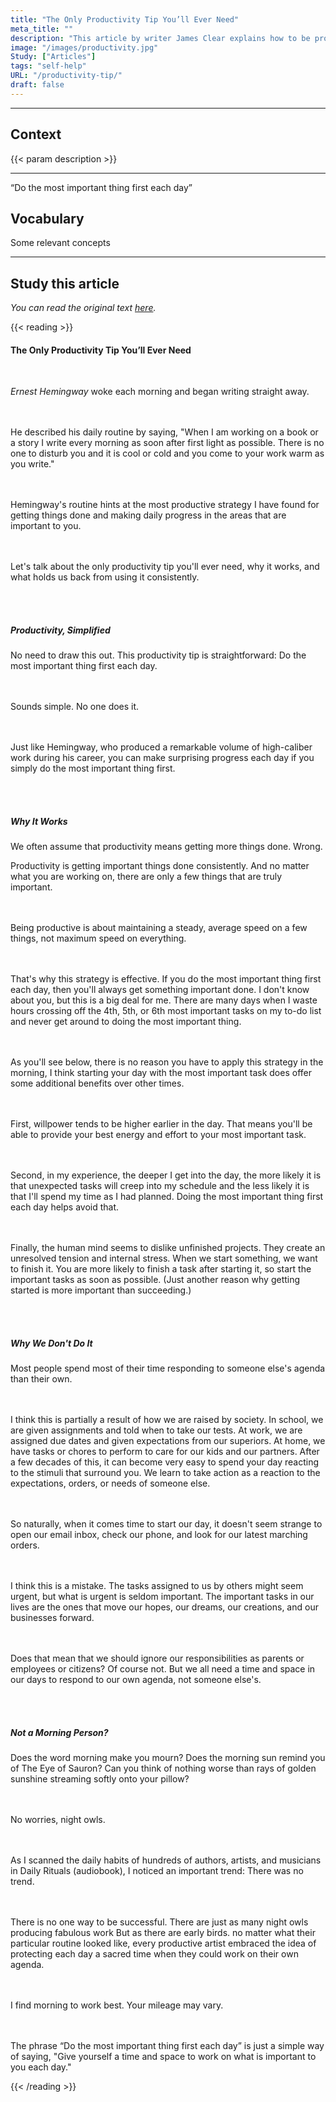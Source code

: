 ```yaml
---
title: "The Only Productivity Tip You’ll Ever Need"
meta_title: ""
description: "This article by writer James Clear explains how to be productive."
image: "/images/productivity.jpg"
Study: ["Articles"]
tags: "self-help"
URL: "/productivity-tip/"
draft: false
---
```


<hr>

## Context

{{< param description >}}

<hr>

“Do the most important thing first each day” 

## Vocabulary

Some relevant concepts

<hr>


## Study this article

*You can read the original text [here](https://jamesclear.com/productivity-tip).*

{{< reading >}}

<h4>The Only Productivity Tip You’ll Ever Need</h4>
<br>

<i>Ernest Hemingway</i>
<a data-bs-title="<img src='/images/spanish.jpg'> despertaba cada mañana" data-bs-content="woke = despertaba/despertó<br>each = cada<br>morning = mañana<br><br></i><b>Study:</b><br>simple past (<i>woke</i>)<br>quantifiers (<i>each</i>)" tabindex="0" data-bs-html="true" class="marginalia" role="button" data-bs-placement="bottom" data-bs-toggle="popover" data-bs-trigger="focus">woke each morning</a>
<a data-bs-title="<img src='/images/spanish.jpg'> y" data-bs-content="Study:</b><br><a href='/simple-present' target='_blank' rel='noopener noreferrer'>Connectors</a> (<i>and</i>)" tabindex="0" data-bs-html="true" class="marginalia" role="button" data-bs-placement="bottom" data-bs-toggle="popover" data-bs-trigger="focus">and</a>
<a data-bs-title="<img src='/images/spanish.jpg'> comenzaba a escribir" data-bs-content="began = comenzaba<br>writing = a escribir<br><br></i><b>Study:</b><br>simple past (<i>began</i>)<br>verb patterns" tabindex="0" data-bs-html="true" class="marginalia" role="button" data-bs-placement="bottom" data-bs-toggle="popover" data-bs-trigger="focus">began writing</a>
<a data-bs-title="<img src='/images/spanish.jpg'> de inmediato" data-bs-content="Study:</b> adverbs" tabindex="0" data-bs-html="true" class="marginalia" role="button" data-bs-placement="bottom" data-bs-toggle="popover" data-bs-trigger="focus">straight away</a>.


<br><br>
<a data-bs-title="<img src='/images/spanish.jpg'> Él describó" data-bs-content="He = él<br>described = describió<br><br></i><b>Study:</b><br>personal pronouns (<i>He</i>)<br>simple past (<i>described</i>)" tabindex="0" data-bs-html="true" class="marginalia" role="button" data-bs-placement="bottom" data-bs-toggle="popover" data-bs-trigger="focus">He described</a>
<a data-bs-title="<img src='/images/spanish.jpg'> su rutina diaria" data-bs-content="his = su<br>daily = diario<br>routine = rutina<br></i><b>Study:</b><br>Possessive adjectives (<i>his</i>)<br>Adverbs (<i>daily</i>)" tabindex="0" data-bs-html="true" class="marginalia" role="button" data-bs-placement="bottom" data-bs-toggle="popover" data-bs-trigger="focus">his daily routine</a>
<a data-bs-title="<img src='/images/spanish.jpg'> diciendo" data-bs-content="CONTENT" tabindex="0" data-bs-html="true" class="marginalia" role="button" data-bs-placement="bottom" data-bs-toggle="popover" data-bs-trigger="focus">by saying</a>,
"<a data-bs-title="<img src='/images/spanish.jpg'> Cuando" data-bs-content="CONTENT" tabindex="0" data-bs-html="true" class="marginalia" role="button" data-bs-placement="bottom" data-bs-toggle="popover" data-bs-trigger="focus">When</a>
<a data-bs-title="<img src='/images/spanish.jpg'> Estoy trabajando en un libro o una historia" data-bs-content="I am working = estoy trabajando<br>on a book = en un libro<br><br></i><b>Study:</b><br>Personal Pronouns (<i>I</i>)<br>Present continuous (<i>I am working</i>)<br>Prepositions (<i>on</i>)<br>Conjunctions (<i>or</i>)" tabindex="0" data-bs-html="true" class="marginalia" role="button" data-bs-placement="bottom" data-bs-toggle="popover" data-bs-trigger="focus">I am working on a book or a story</a>
<a data-bs-title="<img src='/images/spanish.jpg'> escribo cada mañana" data-bs-content="<i>INGLES = ESPAÑOL<br>INGLES = ESPAÑOL<br><br></i><b>Study:</b><br>indefinite pronouns (<i>someone</i>)<br>simple past (<i>said</i>)" tabindex="0" data-bs-html="true" class="marginalia" role="button" data-bs-placement="bottom" data-bs-toggle="popover" data-bs-trigger="focus">I write every morning</a>
<a data-bs-title="<img src='/images/spanish.jpg'> lo más temprano posible" data-bs-content="<i>as soon as possible = lo más temprano posible<br>after = después<br>first light = primera luz (del día)</i><br><br>*La expresión <i>first light</i> se utiliza como adverbio a la frase <i>as soon as possible</i> para añadir más información.<br><br><b>Study:</b><br>indefinite pronouns (<i>someone</i>)<br>simple past (<i>said</i>)" tabindex="0" data-bs-html="true" class="marginalia" role="button" data-bs-placement="bottom" data-bs-toggle="popover" data-bs-trigger="focus">as soon after first light as possible</a>.
<a data-bs-title="<img src='/images/spanish.jpg'> No hay nadie" data-bs-content="<i>There is = hay<br>no one = nadie<br><br></i><b>Study:</b><br>There is/There are<br>indefinite pronouns (<i>no one</i>)" tabindex="0" data-bs-html="true" class="marginalia" role="button" data-bs-placement="bottom" data-bs-toggle="popover" data-bs-trigger="focus">There is no one</a>
<a data-bs-title="<img src='/images/spanish.jpg'> para molestarte" data-bs-content="<i>to disturb = molestar<br>you = a ti/te (sufijo)<br><br></i><br>*El verbo <i>disturb</i> debe llevar la preposición <i>to</i> ya que viene después del verbo to be <i>is</i><br><br><b>Study:</b><br>verb to be<br>verb patterns<br>object pronouns (<i>you</i>)" tabindex="0" data-bs-html="true" class="marginalia" role="button" data-bs-placement="bottom" data-bs-toggle="popover" data-bs-trigger="focus">to disturb you</a> and
<a data-bs-title="<img src='/images/spanish.jpg'> está fresco o helado" data-bs-content="<i>it is = está<br>cool = fresco<br>cold = helado<br></i><br>*Se utiliza <i>It is</i> para hablar del clima.<b>Study:</b><br>Personal pronouns (<i>it</i>)<br>Verb to be (<i>is</i>)" tabindex="0" data-bs-html="true" class="marginalia" role="button" data-bs-placement="bottom" data-bs-toggle="popover" data-bs-trigger="focus">it is cool or cold</a> and
<a data-bs-title="<img src='/images/spanish.jpg'> vienes a tu trabajo" data-bs-content="<i>come = venir<br>to = a/hacia/destino a<br><br></i><b>Study:</b><br>Personal Pronouns (<i>you</i>)<br>Prepositions (<i>to</i>)<br>Possessive Adjectives (<i>your</i>)" tabindex="0" data-bs-html="true" class="marginalia" role="button" data-bs-placement="bottom" data-bs-toggle="popover" data-bs-trigger="focus">you come to your work</a>
<a data-bs-title="<img src='/images/spanish.jpg'> entras en calor mientras escribes" data-bs-content="<i>warm (up) = entrar en calor<br>as = mientras<br>you write = escribes<br></i><b>Study:</b><br>poly words (<i>as</i>)<br>Personal pronouns (<i>I</i>)" tabindex="0" data-bs-html="true" class="marginalia" role="button" data-bs-placement="bottom" data-bs-toggle="popover" data-bs-trigger="focus">warm as you write</a>."


<br><br>
<a data-bs-title="<img src='/images/spanish.jpg'> La rutina de Hemingway" data-bs-content="<b>Study:</b><br>Possessives (<i>Hemingway's</i>)" tabindex="0" data-bs-html="true" class="marginalia" role="button" data-bs-placement="bottom" data-bs-toggle="popover" data-bs-trigger="focus">Hemingway's routine</a>
<a data-bs-title="<img src='/images/spanish.jpg'> indica" data-bs-content="CONTENT" tabindex="0" data-bs-html="true" class="marginalia" role="button" data-bs-placement="bottom" data-bs-toggle="popover" data-bs-trigger="focus">hints at</a>
<a data-bs-title="<img src='/images/spanish.jpg'> La estrategia más productiva" data-bs-content="CONTENT" tabindex="0" data-bs-html="true" class="marginalia" role="button" data-bs-placement="bottom" data-bs-toggle="popover" data-bs-trigger="focus">the most productive strategy</a>
<a data-bs-title="<img src='/images/spanish.jpg'> que he encontrado" data-bs-content="<b>Study:</b><br><i>I have found = He encontrado<br><br></i><b>Study:</b><br>Superlatives (<i>The most</i>)<br>Present Perfect (<i>I have found</i>)<br>Ommited Conjunctions" tabindex="0" data-bs-html="true" class="marginalia" role="button" data-bs-placement="bottom" data-bs-toggle="popover" data-bs-trigger="focus">I have found</a>
<a data-bs-title="<img src='/images/spanish.jpg'> para ser productivo" data-bs-content="<b>Study:</b><br><i>Get things done = hacer las cosas</i> (expresión ocupada para referirse a la productividad)<br><br><b>Study:</b><br>Prepositions (<i>for</i>)<br> The Past Participle (<i>done</i>)<br>Adverbs (<i>daily</i>)" tabindex="0" data-bs-html="true" class="marginalia" role="button" data-bs-placement="bottom" data-bs-toggle="popover" data-bs-trigger="focus">for getting things done</a> and
<a data-bs-title="<img src='/images/spanish.jpg'> hacer progreso diario" data-bs-content="<b>Study:</b><br>" tabindex="0" data-bs-html="true" class="marginalia" role="button" data-bs-placement="bottom" data-bs-toggle="popover" data-bs-trigger="focus">making daily progress</a>
<a data-bs-title="<img src='/images/spanish.jpg'> en las áreas" data-bs-content="<b>Study:</b><br>" tabindex="0" data-bs-html="true" class="marginalia" role="button" data-bs-placement="bottom" data-bs-toggle="popover" data-bs-trigger="focus">in the areas</a>
<a data-bs-title="<img src='/images/spanish.jpg'> que son importantes" data-bs-content="<b>Study:</b><br>Connectors (<i>that</i>)" tabindex="0" data-bs-html="true" class="marginalia" role="button" data-bs-placement="bottom" data-bs-toggle="popover" data-bs-trigger="focus">that are important</a>
<a data-bs-title="<img src='/images/spanish.jpg'> para ti" data-bs-content="<b>Study:</b><br>Prepositions (<i>to</i>)<br>Object Pronouns" tabindex="0" data-bs-html="true" class="marginalia" role="button" data-bs-placement="bottom" data-bs-toggle="popover" data-bs-trigger="focus">to you</a>.


<br><br>
<a data-bs-title="<img src='/images/spanish.jpg'> Hablemos" data-bs-content="<i>Let's talk = hablemos/vamos a hablar<br><br></i><b>Study:</b><br>Suggestions (<i>let's</i>)<br>Prepositions (<i>about</i>)" tabindex="0" data-bs-html="true" class="marginalia" role="button" data-bs-placement="bottom" data-bs-toggle="popover" data-bs-trigger="focus">Let's talk</a> about
<a data-bs-title="<img src='/images/spanish.jpg'> el único" data-bs-content="<i>only = único<br>tip = consejo<br>ever = alguna vez<br><br></i><b>Study:</b><br>Personal Pronouns (<i>You</i>)<br>Future (<i>Will need</i>)<br>Adverbs (<i>ever</i>)" tabindex="0" data-bs-html="true" class="marginalia" role="button" data-bs-placement="bottom" data-bs-toggle="popover" data-bs-trigger="focus">the only</a>
<a data-bs-title="<img src='/images/spanish.jpg'> consejo de productividad" data-bs-content="<i>only = único<br>tip = consejo<br>ever = alguna vez<br><br></i><b>Study:</b><br>Personal Pronouns (<i>You</i>)<br>Future (<i>Will need</i>)<br>Adverbs (<i>ever</i>)" tabindex="0" data-bs-html="true" class="marginalia" role="button" data-bs-placement="bottom" data-bs-toggle="popover" data-bs-trigger="focus">productivity tip</a>
<a data-bs-title="<img src='/images/spanish.jpg'> que vas a necesitar jamás" data-bs-content="<i>only = único<br>tip = consejo<br>ever = alguna vez<br><br></i><b>Study:</b><br>Personal Pronouns (<i>You</i>)<br>Future (<i>Will need</i>)<br>Adverbs (<i>ever</i>)" tabindex="0" data-bs-html="true" class="marginalia" role="button" data-bs-placement="bottom" data-bs-toggle="popover" data-bs-trigger="focus">you'll ever need</a>,
<a data-bs-title="<img src='/images/spanish.jpg'> porqué funciona" data-bs-content="<i>why = porqué<br><br></i><b>Study:</b><br>Wh-words (<i>why</i>)<br>simple present (<i>it works</i>)" tabindex="0" data-bs-html="true" class="marginalia" role="button" data-bs-placement="bottom" data-bs-toggle="popover" data-bs-trigger="focus">why it works</a>, and
<a data-bs-title="<img src='/images/spanish.jpg'> qué nos impide" data-bs-content="<i>hold back = impedir<br></i><b>Study:</b><br>Wh-words (<i>What</i>)<br>Phrasal Verbs (<i>hold back</i>)<br>Prepositions (<i>from</i>)<br>Object Pronouns (<i>us, it</i>)" tabindex="0" data-bs-html="true" class="marginalia" role="button" data-bs-placement="bottom" data-bs-toggle="popover" data-bs-trigger="focus">what holds us back</a>
<a data-bs-title="<img src='/images/spanish.jpg'> utilizarlo" data-bs-content="<i>hold back = impedir<br></i><b>Study:</b><br>Wh-words (<i>What</i>)<br>Phrasal Verbs (<i>hold back</i>)<br>Prepositions (<i>from</i>)<br>Object Pronouns (<i>us, it</i>)" tabindex="0" data-bs-html="true" class="marginalia" role="button" data-bs-placement="bottom" data-bs-toggle="popover" data-bs-trigger="focus">from using it</a>
<a data-bs-title="<img src='/images/spanish.jpg'> Constantemente" data-bs-content="<b>Study:</b><br>Adverbs" tabindex="0" data-bs-html="true" class="marginalia" role="button" data-bs-placement="bottom" data-bs-toggle="popover" data-bs-trigger="focus">consistently</a>.

<br><br>

<h5>
<a data-bs-title="<img src='/images/spanish.jpg'> La productividad" data-bs-content="CONTENT" tabindex="0" data-bs-html="true" class="marginalia" role="button" data-bs-placement="bottom" data-bs-toggle="popover" data-bs-trigger="focus">Productivity,</a>
<a data-bs-title="<img src='/images/spanish.jpg'> simplificada" data-bs-content="CONTENT" tabindex="0" data-bs-html="true" class="marginalia" role="button" data-bs-placement="bottom" data-bs-toggle="popover" data-bs-trigger="focus">Simplified</a>
</h5>

<a data-bs-title="<img src='/images/spanish.jpg'> No es necesario" data-bs-content="<i>No need = no hay necesidad<br>draw out = prolongar/elongar/estirar<br><br></i><b>Study:</b><br>Phrasal Verbs (<i>draw out</i>)<br>Demonstratives (<i>this</i>)" tabindex="0" data-bs-html="true" class="marginalia" role="button" data-bs-placement="bottom" data-bs-toggle="popover" data-bs-trigger="focus">No need</a>
<a data-bs-title="<img src='/images/spanish.jpg'> prolongar esto" data-bs-content="<i>No need = no hay necesidad<br>draw out = prolongar/elongar/estirar<br><br></i><b>Study:</b><br>Phrasal Verbs (<i>draw out</i>)<br>Demonstratives (<i>this</i>)" tabindex="0" data-bs-html="true" class="marginalia" role="button" data-bs-placement="bottom" data-bs-toggle="popover" data-bs-trigger="focus">to draw this out</a>.
<a data-bs-title="<img src='/images/spanish.jpg'> Este consejo de productividad" data-bs-content="<i>Tip = Consejo<br><br></i><b>Study:</b><br>Demonstratives (<i>This</i>)" tabindex="0" data-bs-html="true" class="marginalia" role="button" data-bs-placement="bottom" data-bs-toggle="popover" data-bs-trigger="focus">This productivity tip</a>
<a data-bs-title="<img src='/images/spanish.jpg'> es sencillo" data-bs-content="<i>Straightforward = sencillo/directo al grano<br><br></i><b>Study:</b><br>Verb to be (<i>is</i>)" tabindex="0" data-bs-html="true" class="marginalia" role="button" data-bs-placement="bottom" data-bs-toggle="popover" data-bs-trigger="focus">is straightforward</a>:
<a data-bs-title="<img src='/images/spanish.jpg'> Haz" data-bs-content="<b>Study:</b><br>Imperative mood" tabindex="0" data-bs-html="true" class="marginalia" role="button" data-bs-placement="bottom" data-bs-toggle="popover" data-bs-trigger="focus">Do</a>
<a data-bs-title="<img src='/images/spanish.jpg'> lo más importante" data-bs-content="<i>thing = cosa<br><b>Study:</b><br>Superlatives (<i>the most important</i>)" tabindex="0" data-bs-html="true" class="marginalia" role="button" data-bs-placement="bottom" data-bs-toggle="popover" data-bs-trigger="focus">the most important thing</a>
<a data-bs-title="<img src='/images/spanish.jpg'> primero" data-bs-content="<b>Study:</b><br>Numeral (<i>first</i>)" tabindex="0" data-bs-html="true" class="marginalia" role="button" data-bs-placement="bottom" data-bs-toggle="popover" data-bs-trigger="focus">first</a>
<a data-bs-title="<img src='/images/spanish.jpg'> cada día" data-bs-content="<b>Study:</b><br>Quantifiers (<i>each</i>)" tabindex="0" data-bs-html="true" class="marginalia" role="button" data-bs-placement="bottom" data-bs-toggle="popover" data-bs-trigger="focus">each day</a>.

<br><br>
<a data-bs-title="<img src='/images/spanish.jpg'> Suena simple" data-bs-content="<b>Study:</b><br>Present Simple (<i>Sounds</i>)<br>simple present (<i>said</i>)" tabindex="0" data-bs-html="true" class="marginalia" role="button" data-bs-placement="bottom" data-bs-toggle="popover" data-bs-trigger="focus">Sounds simple</a>.
<a data-bs-title="<img src='/images/spanish.jpg'> Nadie lo hace" data-bs-content="<b>Study:</b><br>indefinite pronouns (<i>No one</i>)<br>simple present (<i>does</i>)<br>Object Pronouns (<i>it</i>)" tabindex="0" data-bs-html="true" class="marginalia" role="button" data-bs-placement="bottom" data-bs-toggle="popover" data-bs-trigger="focus">No one does it</a>.

<br><br>
<a data-bs-title="<img src='/images/spanish.jpg'> Tal como Hemingway" data-bs-content="<i>Just = Exactamente<br><br></i><b>Study:</b><br>Prepositions (<i>like</i>)<br>Poly words (<i>just, like</i>)" tabindex="0" data-bs-html="true" class="marginalia" role="button" data-bs-placement="bottom" data-bs-toggle="popover" data-bs-trigger="focus">Just like Hemingway</a>,
<a data-bs-title="<img src='/images/spanish.jpg'> quién produjo" data-bs-content="<b>Study:</b><br>Connectors (<i>quién</i>)<br>simple past (<i>produced</i>)" tabindex="0" data-bs-html="true" class="marginalia" role="button" data-bs-placement="bottom" data-bs-toggle="popover" data-bs-trigger="focus">who produced</a>
<a data-bs-title="<img src='/images/spanish.jpg'> una cantidad considerable" data-bs-content="<i>remarkable = notable/destacable/considerable<br>volume = volumen/cantidad<br><br></i><b>Study:</b><br>Articles (<i>a</i>)<br>Prepositions (<i>of</i>)<br>Compound words (<i>high-caliber</i>)" tabindex="0" data-bs-html="true" class="marginalia" role="button" data-bs-placement="bottom" data-bs-toggle="popover" data-bs-trigger="focus">a remarkable volume</a>
<a data-bs-title="<img src='/images/spanish.jpg'> de trabajo de alto calibre" data-bs-content="CONTENT" tabindex="0" data-bs-html="true" class="marginalia" role="button" data-bs-placement="bottom" data-bs-toggle="popover" data-bs-trigger="focus">of high-caliber work</a>
<a data-bs-title="<img src='/images/spanish.jpg'> durante su carrera" data-bs-content="<b>Study:</b><br>Prepositions (<i>during</i>)<br>Possessive Adjectives (<i>his</i>)" tabindex="0" data-bs-html="true" class="marginalia" role="button" data-bs-placement="bottom" data-bs-toggle="popover" data-bs-trigger="focus">during his career</a>,
<a data-bs-title="<img src='/images/spanish.jpg'> puedes hacer progreso sorprendente" data-bs-content="<i>make progress = progresar<br><br></i><b>Study:</b><br>Personal Pronouns (<i>you</i>)<br>Auxiliary verbs (<i>can</i>)<br>Adjectives (<i>surprising</i>)" tabindex="0" data-bs-html="true" class="marginalia" role="button" data-bs-placement="bottom" data-bs-toggle="popover" data-bs-trigger="focus">you can make surprising progress</a> each day
<a data-bs-title="<img src='/images/spanish.jpg'> Si simplemente haces" data-bs-content="<i>Simply = Simplemente<br>Thing = Cosa<br><br></i><b>Study:</b><br>First Conditional (<i>If you do...</i>)<br>Adverbs (<i>simply</i>)<br>Superlatives (<i>the most important</i>)" tabindex="0" data-bs-html="true" class="marginalia" role="button" data-bs-placement="bottom" data-bs-toggle="popover" data-bs-trigger="focus">if you simply do</a>
<a data-bs-title="<img src='/images/spanish.jpg'> lo más importante" data-bs-content="<i>Simply = Simplemente<br>Thing = Cosa<br><br></i><b>Study:</b><br>First Conditional (<i>If you do...</i>)<br>Adverbs (<i>simply</i>)<br>Superlatives (<i>the most important</i>)" tabindex="0" data-bs-html="true" class="marginalia" role="button" data-bs-placement="bottom" data-bs-toggle="popover" data-bs-trigger="focus">the most important thing</a> first.



<br><br>
<h5><a data-bs-title="<img src='/images/spanish.jpg'> Porqué funciona" data-bs-content="<br><b>Study:</b><br>Wh Words (<i>why</i>)<br>simple present (<i>it works</i>)" tabindex="0" data-bs-html="true" class="marginalia" role="button" data-bs-placement="bottom" data-bs-toggle="popover" data-bs-trigger="focus">Why It Works</a></h5>

<a data-bs-title="<img src='/images/spanish.jpg'> Usualmente asumimos que" data-bs-content="b>Study:</b><br>Personal Pronouns (<i>we</i>)<br>Adverbs (<i>often</i>)" tabindex="0" data-bs-html="true" class="marginalia" role="button" data-bs-placement="bottom" data-bs-toggle="popover" data-bs-trigger="focus">We often assume that</a>
<a data-bs-title="<img src='/images/spanish.jpg'> productividad significa" data-bs-content="<b>Study:</b><br>Verb to be (<i>is</i>)<br>simple present (<i>means</i>)<br>Comparisons (<i>more</i>)" tabindex="0" data-bs-html="true" class="marginalia" role="button" data-bs-placement="bottom" data-bs-toggle="popover" data-bs-trigger="focus">productivity means</a>
<a data-bs-title="<img src='/images/spanish.jpg'> terminar las cosas" data-bs-content="CONTENT" tabindex="0" data-bs-html="true" class="marginalia" role="button" data-bs-placement="bottom" data-bs-toggle="popover" data-bs-trigger="focus">getting more things done</a>.
<a data-bs-title="<img src='/images/spanish.jpg'> error" data-bs-content="CONTENT" tabindex="0" data-bs-html="true" class="marginalia" role="button" data-bs-placement="bottom" data-bs-toggle="popover" data-bs-trigger="focus">Wrong</a>.

Productivity
<a data-bs-title="<img src='/images/spanish.jpg'> es lograr cosas importantes" data-bs-content="CONTENT" tabindex="0" data-bs-html="true" class="marginalia" role="button" data-bs-placement="bottom" data-bs-toggle="popover" data-bs-trigger="focus">is getting important things done</a>
<a data-bs-title="<img src='/images/spanish.jpg'> constantemente" data-bs-content="CONTENT" tabindex="0" data-bs-html="true" class="marginalia" role="button" data-bs-placement="bottom" data-bs-toggle="popover" data-bs-trigger="focus">consistently</a>.
<a data-bs-title="<img src='/images/spanish.jpg'> Y" data-bs-content="CONTENT" tabindex="0" data-bs-html="true" class="marginalia" role="button" data-bs-placement="bottom" data-bs-toggle="popover" data-bs-trigger="focus">And</a>
<a data-bs-title="<img src='/images/spanish.jpg'> sin importar" data-bs-content="CONTENT" tabindex="0" data-bs-html="true" class="marginalia" role="button" data-bs-placement="bottom" data-bs-toggle="popover" data-bs-trigger="focus">no matter</a>
<a data-bs-title="<img src='/images/spanish.jpg'> en lo que estés trabajando" data-bs-content="CONTENT" tabindex="0" data-bs-html="true" class="marginalia" role="button" data-bs-placement="bottom" data-bs-toggle="popover" data-bs-trigger="focus">what you are working on</a>,
<a data-bs-title="<img src='/images/spanish.jpg'> hay" data-bs-content="CONTENT" tabindex="0" data-bs-html="true" class="marginalia" role="button" data-bs-placement="bottom" data-bs-toggle="popover" data-bs-trigger="focus">there are</a>
<a data-bs-title="<img src='/images/spanish.jpg'> solamente un par de cosas" data-bs-content="CONTENT" tabindex="0" data-bs-html="true" class="marginalia" role="button" data-bs-placement="bottom" data-bs-toggle="popover" data-bs-trigger="focus">only a few things</a>
<a data-bs-title="<img src='/images/spanish.jpg'> que son verdaderamente importantes" data-bs-content="CONTENT" tabindex="0" data-bs-html="true" class="marginalia" role="button" data-bs-placement="bottom" data-bs-toggle="popover" data-bs-trigger="focus">that are truly important</a>.

<br><br>
<a data-bs-title="<img src='/images/spanish.jpg'> Ser productivo" data-bs-content="CONTENT" tabindex="0" data-bs-html="true" class="marginalia" role="button" data-bs-placement="bottom" data-bs-toggle="popover" data-bs-trigger="focus">Being productive</a>
<a data-bs-title="<img src='/images/spanish.jpg'> significa mantener" data-bs-content="CONTENT" tabindex="0" data-bs-html="true" class="marginalia" role="button" data-bs-placement="bottom" data-bs-toggle="popover" data-bs-trigger="focus">is about maintaining</a>
<a data-bs-title="<img src='/images/spanish.jpg'> una velocidad constante" data-bs-content="CONTENT" tabindex="0" data-bs-html="true" class="marginalia" role="button" data-bs-placement="bottom" data-bs-toggle="popover" data-bs-trigger="focus">a steady, average speed</a>
<a data-bs-title="<img src='/images/spanish.jpg'> en un par de cosas" data-bs-content="CONTENT" tabindex="0" data-bs-html="true" class="marginalia" role="button" data-bs-placement="bottom" data-bs-toggle="popover" data-bs-trigger="focus">on a few things</a>,
<a data-bs-title="<img src='/images/spanish.jpg'> no una máxima velocidad" data-bs-content="CONTENT" tabindex="0" data-bs-html="true" class="marginalia" role="button" data-bs-placement="bottom" data-bs-toggle="popover" data-bs-trigger="focus">not maximum speed</a>
<a data-bs-title="<img src='/images/spanish.jpg'> en todo" data-bs-content="CONTENT" tabindex="0" data-bs-html="true" class="marginalia" role="button" data-bs-placement="bottom" data-bs-toggle="popover" data-bs-trigger="focus">on everything</a>.

<br><br>
<a data-bs-title="<img src='/images/spanish.jpg'> por eso" data-bs-content="CONTENT" tabindex="0" data-bs-html="true" class="marginalia" role="button" data-bs-placement="bottom" data-bs-toggle="popover" data-bs-trigger="focus">That's why</a>
<a data-bs-title="<img src='/images/spanish.jpg'> esta estrategia es efectiva" data-bs-content="CONTENT" tabindex="0" data-bs-html="true" class="marginalia" role="button" data-bs-placement="bottom" data-bs-toggle="popover" data-bs-trigger="focus">this strategy is effective</a>.
<a data-bs-title="<img src='/images/spanish.jpg'> si es que haces" data-bs-content="CONTENT" tabindex="0" data-bs-html="true" class="marginalia" role="button" data-bs-placement="bottom" data-bs-toggle="popover" data-bs-trigger="focus">If you do</a> the most important thing first each day,
<a data-bs-title="<img src='/images/spanish.jpg'> entonces" data-bs-content="CONTENT" tabindex="0" data-bs-html="true" class="marginalia" role="button" data-bs-placement="bottom" data-bs-toggle="popover" data-bs-trigger="focus">then</a>
<a data-bs-title="<img src='/images/spanish.jpg'> siempre cumplirás algo importante" data-bs-content="CONTENT" tabindex="0" data-bs-html="true" class="marginalia" role="button" data-bs-placement="bottom" data-bs-toggle="popover" data-bs-trigger="focus">you'll always get something important done</a>.
<a data-bs-title="<img src='/images/spanish.jpg'> no sé tú" data-bs-content="CONTENT" tabindex="0" data-bs-html="true" class="marginalia" role="button" data-bs-placement="bottom" data-bs-toggle="popover" data-bs-trigger="focus">I don't know about you</a>,
<a data-bs-title="<img src='/images/spanish.jpg'> pero" data-bs-content="CONTENT" tabindex="0" data-bs-html="true" class="marginalia" role="button" data-bs-placement="bottom" data-bs-toggle="popover" data-bs-trigger="focus">but</a>
<a data-bs-title="<img src='/images/spanish.jpg'> esto es algo importante" data-bs-content="CONTENT" tabindex="0" data-bs-html="true" class="marginalia" role="button" data-bs-placement="bottom" data-bs-toggle="popover" data-bs-trigger="focus">this is a big deal</a>
<a data-bs-title="<img src='/images/spanish.jpg'> para mi" data-bs-content="CONTENT" tabindex="0" data-bs-html="true" class="marginalia" role="button" data-bs-placement="bottom" data-bs-toggle="popover" data-bs-trigger="focus">for me</a>.
<a data-bs-title="<img src='/images/spanish.jpg'> hay" data-bs-content="CONTENT" tabindex="0" data-bs-html="true" class="marginalia" role="button" data-bs-placement="bottom" data-bs-toggle="popover" data-bs-trigger="focus">There are</a>
<a data-bs-title="<img src='/images/spanish.jpg'> muchos días" data-bs-content="CONTENT" tabindex="0" data-bs-html="true" class="marginalia" role="button" data-bs-placement="bottom" data-bs-toggle="popover" data-bs-trigger="focus">many days</a>
<a data-bs-title="<img src='/images/spanish.jpg'> cuando" data-bs-content="CONTENT" tabindex="0" data-bs-html="true" class="marginalia" role="button" data-bs-placement="bottom" data-bs-toggle="popover" data-bs-trigger="focus">when</a>
<a data-bs-title="<img src='/images/spanish.jpg'> desperdicio horas" data-bs-content="CONTENT" tabindex="0" data-bs-html="true" class="marginalia" role="button" data-bs-placement="bottom" data-bs-toggle="popover" data-bs-trigger="focus">I waste hours</a>
<a data-bs-title="<img src='/images/spanish.jpg'> descartando" data-bs-content="CONTENT" tabindex="0" data-bs-html="true" class="marginalia" role="button" data-bs-placement="bottom" data-bs-toggle="popover" data-bs-trigger="focus">crossing off</a>
<a data-bs-title="<img src='/images/spanish.jpg'> la cuarta, quinta, o sexta tarea más importante" data-bs-content="CONTENT" tabindex="0" data-bs-html="true" class="marginalia" role="button" data-bs-placement="bottom" data-bs-toggle="popover" data-bs-trigger="focus">the 4th, 5th, or 6th most important tasks</a>
<a data-bs-title="<img src='/images/spanish.jpg'> en mi lista de tareas" data-bs-content="CONTENT" tabindex="0" data-bs-html="true" class="marginalia" role="button" data-bs-placement="bottom" data-bs-toggle="popover" data-bs-trigger="focus">on my to-do list</a> and
<a data-bs-title="<img src='/images/spanish.jpg'> nunca terminar de hacer" data-bs-content="CONTENT" tabindex="0" data-bs-html="true" class="marginalia" role="button" data-bs-placement="bottom" data-bs-toggle="popover" data-bs-trigger="focus">never get around to doing</a>
<a data-bs-title="<img src='/images/spanish.jpg'> lo más importante" data-bs-content="CONTENT" tabindex="0" data-bs-html="true" class="marginalia" role="button" data-bs-placement="bottom" data-bs-toggle="popover" data-bs-trigger="focus">the most important thing</a>.

<br><br>
<a data-bs-title="<img src='/images/spanish.jpg'> como verás" data-bs-content="CONTENT" tabindex="0" data-bs-html="true" class="marginalia" role="button" data-bs-placement="bottom" data-bs-toggle="popover" data-bs-trigger="focus">As you'll see</a>
<a data-bs-title="<img src='/images/spanish.jpg'> abajo" data-bs-content="CONTENT" tabindex="0" data-bs-html="true" class="marginalia" role="button" data-bs-placement="bottom" data-bs-toggle="popover" data-bs-trigger="focus">below</a>,
<a data-bs-title="<img src='/images/spanish.jpg'> no hay razón para tener que aplicar" data-bs-content="CONTENT" tabindex="0" data-bs-html="true" class="marginalia" role="button" data-bs-placement="bottom" data-bs-toggle="popover" data-bs-trigger="focus">there is no reason you have to apply</a>
<a data-bs-title="<img src='/images/spanish.jpg'> esta estrategia" data-bs-content="CONTENT" tabindex="0" data-bs-html="true" class="marginalia" role="button" data-bs-placement="bottom" data-bs-toggle="popover" data-bs-trigger="focus">this strategy</a>
<a data-bs-title="<img src='/images/spanish.jpg'> en la mañana" data-bs-content="CONTENT" tabindex="0" data-bs-html="true" class="marginalia" role="button" data-bs-placement="bottom" data-bs-toggle="popover" data-bs-trigger="focus">in the morning</a>,
<a data-bs-title="<img src='/images/spanish.jpg'> pienso que comenzar tu día" data-bs-content="CONTENT" tabindex="0" data-bs-html="true" class="marginalia" role="button" data-bs-placement="bottom" data-bs-toggle="popover" data-bs-trigger="focus">I think starting your day</a>
<a data-bs-title="<img src='/images/spanish.jpg'> con" data-bs-content="CONTENT" tabindex="0" data-bs-html="true" class="marginalia" role="button" data-bs-placement="bottom" data-bs-toggle="popover" data-bs-trigger="focus">with</a>
<a data-bs-title="<img src='/images/spanish.jpg'> la tarea más importante" data-bs-content="CONTENT" tabindex="0" data-bs-html="true" class="marginalia" role="button" data-bs-placement="bottom" data-bs-toggle="popover" data-bs-trigger="focus">the most important task</a>
<a data-bs-title="<img src='/images/spanish.jpg'> sí ofrece" data-bs-content="CONTENT" tabindex="0" data-bs-html="true" class="marginalia" role="button" data-bs-placement="bottom" data-bs-toggle="popover" data-bs-trigger="focus">does offer</a>
<a data-bs-title="<img src='/images/spanish.jpg'> algunos beneficios adicionales" data-bs-content="CONTENT" tabindex="0" data-bs-html="true" class="marginalia" role="button" data-bs-placement="bottom" data-bs-toggle="popover" data-bs-trigger="focus">some additional benefits</a>
<a data-bs-title="<img src='/images/spanish.jpg'> por sobre otras horas del día" data-bs-content="CONTENT" tabindex="0" data-bs-html="true" class="marginalia" role="button" data-bs-placement="bottom" data-bs-toggle="popover" data-bs-trigger="focus">over other times</a>.


<br><br>
<a data-bs-title="<img src='/images/spanish.jpg'> primero" data-bs-content="CONTENT" tabindex="0" data-bs-html="true" class="marginalia" role="button" data-bs-placement="bottom" data-bs-toggle="popover" data-bs-trigger="focus">First</a>,
<a data-bs-title="<img src='/images/spanish.jpg'> fuerza de voluntad suele ser" data-bs-content="CONTENT" tabindex="0" data-bs-html="true" class="marginalia" role="button" data-bs-placement="bottom" data-bs-toggle="popover" data-bs-trigger="focus">willpower tends to be</a>
<a data-bs-title="<img src='/images/spanish.jpg'> más alta" data-bs-content="CONTENT" tabindex="0" data-bs-html="true" class="marginalia" role="button" data-bs-placement="bottom" data-bs-toggle="popover" data-bs-trigger="focus">higher</a>
<a data-bs-title="<img src='/images/spanish.jpg'> más temprano" data-bs-content="CONTENT" tabindex="0" data-bs-html="true" class="marginalia" role="button" data-bs-placement="bottom" data-bs-toggle="popover" data-bs-trigger="focus">earlier</a>
<a data-bs-title="<img src='/images/spanish.jpg'> en el día" data-bs-content="CONTENT" tabindex="0" data-bs-html="true" class="marginalia" role="button" data-bs-placement="bottom" data-bs-toggle="popover" data-bs-trigger="focus">in the day</a>.
<a data-bs-title="<img src='/images/spanish.jpg'> eso significa" data-bs-content="CONTENT" tabindex="0" data-bs-html="true" class="marginalia" role="button" data-bs-placement="bottom" data-bs-toggle="popover" data-bs-trigger="focus">That means</a>
<a data-bs-title="<img src='/images/spanish.jpg'> serás capaz de dar" data-bs-content="CONTENT" tabindex="0" data-bs-html="true" class="marginalia" role="button" data-bs-placement="bottom" data-bs-toggle="popover" data-bs-trigger="focus">you'll be able to provide</a>
<a data-bs-title="<img src='/images/spanish.jpg'> tu mejor energía y esfuerzo" data-bs-content="CONTENT" tabindex="0" data-bs-html="true" class="marginalia" role="button" data-bs-placement="bottom" data-bs-toggle="popover" data-bs-trigger="focus">your best energy and effort</a>
<a data-bs-title="<img src='/images/spanish.jpg'> a tu tarea más importante" data-bs-content="CONTENT" tabindex="0" data-bs-html="true" class="marginalia" role="button" data-bs-placement="bottom" data-bs-toggle="popover" data-bs-trigger="focus">to your most important task</a>.

<br><br>
<a data-bs-title="<img src='/images/spanish.jpg'> segundo" data-bs-content="CONTENT" tabindex="0" data-bs-html="true" class="marginalia" role="button" data-bs-placement="bottom" data-bs-toggle="popover" data-bs-trigger="focus">Second</a>,
<a data-bs-title="<img src='/images/spanish.jpg'> en mi experiencia" data-bs-content="CONTENT" tabindex="0" data-bs-html="true" class="marginalia" role="button" data-bs-placement="bottom" data-bs-toggle="popover" data-bs-trigger="focus">in my experience</a>,
<a data-bs-title="<img src='/images/spanish.jpg'> mientras más profundo entro al día" data-bs-content="CONTENT" tabindex="0" data-bs-html="true" class="marginalia" role="button" data-bs-placement="bottom" data-bs-toggle="popover" data-bs-trigger="focus">the deeper I get into the day</a>,
<a data-bs-title="<img src='/images/spanish.jpg'> crece la probabilidad" data-bs-content="CONTENT" tabindex="0" data-bs-html="true" class="marginalia" role="button" data-bs-placement="bottom" data-bs-toggle="popover" data-bs-trigger="focus">the more likely it is</a>
<a data-bs-title="<img src='/images/spanish.jpg'> de que tareas inesperadas" data-bs-content="CONTENT" tabindex="0" data-bs-html="true" class="marginalia" role="button" data-bs-placement="bottom" data-bs-toggle="popover" data-bs-trigger="focus">that unexpected tasks</a>
<a data-bs-title="<img src='/images/spanish.jpg'> se metan" data-bs-content="CONTENT" tabindex="0" data-bs-html="true" class="marginalia" role="button" data-bs-placement="bottom" data-bs-toggle="popover" data-bs-trigger="focus">will creep</a>
<a data-bs-title="<img src='/images/spanish.jpg'> en mi agenda" data-bs-content="CONTENT" tabindex="0" data-bs-html="true" class="marginalia" role="button" data-bs-placement="bottom" data-bs-toggle="popover" data-bs-trigger="focus">into my schedule</a> and
<a data-bs-title="<img src='/images/spanish.jpg'> hay menos posibilidades" data-bs-content="CONTENT" tabindex="0" data-bs-html="true" class="marginalia" role="button" data-bs-placement="bottom" data-bs-toggle="popover" data-bs-trigger="focus">the less likely it is</a>
<a data-bs-title="<img src='/images/spanish.jpg'> de que pasaré mi tiempo" data-bs-content="CONTENT" tabindex="0" data-bs-html="true" class="marginalia" role="button" data-bs-placement="bottom" data-bs-toggle="popover" data-bs-trigger="focus">that I'll spend my time</a>
<a data-bs-title="<img src='/images/spanish.jpg'> como lo había planeado" data-bs-content="CONTENT" tabindex="0" data-bs-html="true" class="marginalia" role="button" data-bs-placement="bottom" data-bs-toggle="popover" data-bs-trigger="focus">as I had planned</a>.
<a data-bs-title="<img src='/images/spanish.jpg'> hacer lo más importante" data-bs-content="CONTENT" tabindex="0" data-bs-html="true" class="marginalia" role="button" data-bs-placement="bottom" data-bs-toggle="popover" data-bs-trigger="focus">Doing the most important thing</a> first each day
<a data-bs-title="<img src='/images/spanish.jpg'> ayuda a evitar eso" data-bs-content="CONTENT" tabindex="0" data-bs-html="true" class="marginalia" role="button" data-bs-placement="bottom" data-bs-toggle="popover" data-bs-trigger="focus">helps avoid that</a>.

<br><br>
<a data-bs-title="<img src='/images/spanish.jpg'> finalmente" data-bs-content="CONTENT" tabindex="0" data-bs-html="true" class="marginalia" role="button" data-bs-placement="bottom" data-bs-toggle="popover" data-bs-trigger="focus">Finally</a>,
<a data-bs-title="<img src='/images/spanish.jpg'> la mente humana" data-bs-content="CONTENT" tabindex="0" data-bs-html="true" class="marginalia" role="button" data-bs-placement="bottom" data-bs-toggle="popover" data-bs-trigger="focus">the human mind</a>
<a data-bs-title="<img src='/images/spanish.jpg'> parece no gustar de" data-bs-content="CONTENT" tabindex="0" data-bs-html="true" class="marginalia" role="button" data-bs-placement="bottom" data-bs-toggle="popover" data-bs-trigger="focus">seems to dislike</a>
<a data-bs-title="<img src='/images/spanish.jpg'> proyectos no finalizados" data-bs-content="CONTENT" tabindex="0" data-bs-html="true" class="marginalia" role="button" data-bs-placement="bottom" data-bs-toggle="popover" data-bs-trigger="focus">unfinished projects</a>.
<a data-bs-title="<img src='/images/spanish.jpg'> ellos crean" data-bs-content="CONTENT" tabindex="0" data-bs-html="true" class="marginalia" role="button" data-bs-placement="bottom" data-bs-toggle="popover" data-bs-trigger="focus">They create</a>
<a data-bs-title="<img src='/images/spanish.jpg'> una tensión sin resolver" data-bs-content="CONTENT" tabindex="0" data-bs-html="true" class="marginalia" role="button" data-bs-placement="bottom" data-bs-toggle="popover" data-bs-trigger="focus">an unresolved tension</a> and
<a data-bs-title="<img src='/images/spanish.jpg'> estrés interno" data-bs-content="CONTENT" tabindex="0" data-bs-html="true" class="marginalia" role="button" data-bs-placement="bottom" data-bs-toggle="popover" data-bs-trigger="focus">internal stress</a>. When
<a data-bs-title="<img src='/images/spanish.jpg'> empezamos algo" data-bs-content="CONTENT" tabindex="0" data-bs-html="true" class="marginalia" role="button" data-bs-placement="bottom" data-bs-toggle="popover" data-bs-trigger="focus">we start something</a>,
<a data-bs-title="<img src='/images/spanish.jpg'> queremos finalizarlo" data-bs-content="CONTENT" tabindex="0" data-bs-html="true" class="marginalia" role="button" data-bs-placement="bottom" data-bs-toggle="popover" data-bs-trigger="focus">we want to finish it</a>.
<a data-bs-title="<img src='/images/spanish.jpg'> tienes más posibilidades de finalizar" data-bs-content="CONTENT" tabindex="0" data-bs-html="true" class="marginalia" role="button" data-bs-placement="bottom" data-bs-toggle="popover" data-bs-trigger="focus">You are more likely to finish</a>
<a data-bs-title="<img src='/images/spanish.jpg'> una tarea" data-bs-content="CONTENT" tabindex="0" data-bs-html="true" class="marginalia" role="button" data-bs-placement="bottom" data-bs-toggle="popover" data-bs-trigger="focus">a task</a>
<a data-bs-title="<img src='/images/spanish.jpg'> después de comenzarla" data-bs-content="CONTENT" tabindex="0" data-bs-html="true" class="marginalia" role="button" data-bs-placement="bottom" data-bs-toggle="popover" data-bs-trigger="focus">after starting it</a>,
<a data-bs-title="<img src='/images/spanish.jpg'> así que" data-bs-content="CONTENT" tabindex="0" data-bs-html="true" class="marginalia" role="button" data-bs-placement="bottom" data-bs-toggle="popover" data-bs-trigger="focus">so</a>
<a data-bs-title="<img src='/images/spanish.jpg'> comienza las tareas importantes" data-bs-content="CONTENT" tabindex="0" data-bs-html="true" class="marginalia" role="button" data-bs-placement="bottom" data-bs-toggle="popover" data-bs-trigger="focus">start the important tasks</a>
<a data-bs-title="<img src='/images/spanish.jpg'> lo más pronto posible" data-bs-content="CONTENT" tabindex="0" data-bs-html="true" class="marginalia" role="button" data-bs-placement="bottom" data-bs-toggle="popover" data-bs-trigger="focus">as soon as possible</a>.
(<a data-bs-title="<img src='/images/spanish.jpg'> justamente" data-bs-content="CONTENT" tabindex="0" data-bs-html="true" class="marginalia" role="button" data-bs-placement="bottom" data-bs-toggle="popover" data-bs-trigger="focus">Just</a>
<a data-bs-title="<img src='/images/spanish.jpg'> otra razón" data-bs-content="CONTENT" tabindex="0" data-bs-html="true" class="marginalia" role="button" data-bs-placement="bottom" data-bs-toggle="popover" data-bs-trigger="focus">another reason why</a>
<a data-bs-title="<img src='/images/spanish.jpg'> empezar es más importante que triunfar" data-bs-content="CONTENT" tabindex="0" data-bs-html="true" class="marginalia" role="button" data-bs-placement="bottom" data-bs-toggle="popover" data-bs-trigger="focus">getting started is more important than succeeding</a>.)


<br><br>
<h5><a data-bs-title="<img src='/images/spanish.jpg'> porqué no lo hacemos" data-bs-content="CONTENT" tabindex="0" data-bs-html="true" class="marginalia" role="button" data-bs-placement="bottom" data-bs-toggle="popover" data-bs-trigger="focus">Why We Don't Do It</a></h5>

<a data-bs-title="<img src='/images/spanish.jpg'> la mayoría de la gente" data-bs-content="CONTENT" tabindex="0" data-bs-html="true" class="marginalia" role="button" data-bs-placement="bottom" data-bs-toggle="popover" data-bs-trigger="focus">Most people</a>
<a data-bs-title="<img src='/images/spanish.jpg'> pasan la mayoría de su tiempo" data-bs-content="CONTENT" tabindex="0" data-bs-html="true" class="marginalia" role="button" data-bs-placement="bottom" data-bs-toggle="popover" data-bs-trigger="focus">spend most of their time</a>
<a data-bs-title="<img src='/images/spanish.jpg'> respondiendo a la agenda de alguien más" data-bs-content="CONTENT" tabindex="0" data-bs-html="true" class="marginalia" role="button" data-bs-placement="bottom" data-bs-toggle="popover" data-bs-trigger="focus">responding to someone else's agenda</a>
<a data-bs-title="<img src='/images/spanish.jpg'> en vez de la suya" data-bs-content="CONTENT" tabindex="0" data-bs-html="true" class="marginalia" role="button" data-bs-placement="bottom" data-bs-toggle="popover" data-bs-trigger="focus">than their own</a>.

<br><br>
<a data-bs-title="<img src='/images/spanish.jpg'> yo pienso" data-bs-content="CONTENT" tabindex="0" data-bs-html="true" class="marginalia" role="button" data-bs-placement="bottom" data-bs-toggle="popover" data-bs-trigger="focus">I think</a>
<a data-bs-title="<img src='/images/spanish.jpg'> esto es" data-bs-content="CONTENT" tabindex="0" data-bs-html="true" class="marginalia" role="button" data-bs-placement="bottom" data-bs-toggle="popover" data-bs-trigger="focus">this is</a>
<a data-bs-title="<img src='/images/spanish.jpg'> parcialmente" data-bs-content="CONTENT" tabindex="0" data-bs-html="true" class="marginalia" role="button" data-bs-placement="bottom" data-bs-toggle="popover" data-bs-trigger="focus">partially</a>
<a data-bs-title="<img src='/images/spanish.jpg'> el resultado de cómo" data-bs-content="CONTENT" tabindex="0" data-bs-html="true" class="marginalia" role="button" data-bs-placement="bottom" data-bs-toggle="popover" data-bs-trigger="focus">a result of how</a>
<a data-bs-title="<img src='/images/spanish.jpg'> somos criados" data-bs-content="CONTENT" tabindex="0" data-bs-html="true" class="marginalia" role="button" data-bs-placement="bottom" data-bs-toggle="popover" data-bs-trigger="focus">we are raised</a>
<a data-bs-title="<img src='/images/spanish.jpg'> por la sociedad" data-bs-content="CONTENT" tabindex="0" data-bs-html="true" class="marginalia" role="button" data-bs-placement="bottom" data-bs-toggle="popover" data-bs-trigger="focus">by society</a>.
<a data-bs-title="<img src='/images/spanish.jpg'> en la escuela" data-bs-content="CONTENT" tabindex="0" data-bs-html="true" class="marginalia" role="button" data-bs-placement="bottom" data-bs-toggle="popover" data-bs-trigger="focus">In school</a>,
<a data-bs-title="<img src='/images/spanish.jpg'> se nos asignan tareas y nos dicen" data-bs-content="CONTENT" tabindex="0" data-bs-html="true" class="marginalia" role="button" data-bs-placement="bottom" data-bs-toggle="popover" data-bs-trigger="focus">we are given assignments and told</a>
<a data-bs-title="<img src='/images/spanish.jpg'> cuando hacer nuestros exámenes" data-bs-content="CONTENT" tabindex="0" data-bs-html="true" class="marginalia" role="button" data-bs-placement="bottom" data-bs-toggle="popover" data-bs-trigger="focus">when to take our tests</a>.
<a data-bs-title="<img src='/images/spanish.jpg'> en el trabajo" data-bs-content="CONTENT" tabindex="0" data-bs-html="true" class="marginalia" role="button" data-bs-placement="bottom" data-bs-toggle="popover" data-bs-trigger="focus">At work</a>,
<a data-bs-title="<img src='/images/spanish.jpg'> se nos asignan fechas límites y expectativas" data-bs-content="CONTENT" tabindex="0" data-bs-html="true" class="marginalia" role="button" data-bs-placement="bottom" data-bs-toggle="popover" data-bs-trigger="focus">we are assigned due dates and given expectations</a>
<a data-bs-title="<img src='/images/spanish.jpg'> de nuestros superiores" data-bs-content="CONTENT" tabindex="0" data-bs-html="true" class="marginalia" role="button" data-bs-placement="bottom" data-bs-toggle="popover" data-bs-trigger="focus">from our superiors</a>.
<a data-bs-title="<img src='/images/spanish.jpg'> en casa" data-bs-content="CONTENT" tabindex="0" data-bs-html="true" class="marginalia" role="button" data-bs-placement="bottom" data-bs-toggle="popover" data-bs-trigger="focus">At home</a>,
<a data-bs-title="<img src='/images/spanish.jpg'> tenemos tareas" data-bs-content="CONTENT" tabindex="0" data-bs-html="true" class="marginalia" role="button" data-bs-placement="bottom" data-bs-toggle="popover" data-bs-trigger="focus">we have tasks</a> or
<a data-bs-title="<img src='/images/spanish.jpg'> deberes que cumplir" data-bs-content="CONTENT" tabindex="0" data-bs-html="true" class="marginalia" role="button" data-bs-placement="bottom" data-bs-toggle="popover" data-bs-trigger="focus">chores to perform</a>
<a data-bs-title="<img src='/images/spanish.jpg'> cuidar de nuestros hijos y nuestras parejas" data-bs-content="CONTENT" tabindex="0" data-bs-html="true" class="marginalia" role="button" data-bs-placement="bottom" data-bs-toggle="popover" data-bs-trigger="focus">to care for our kids and our partners</a>.
<a data-bs-title="<img src='/images/spanish.jpg'> después" data-bs-content="CONTENT" tabindex="0" data-bs-html="true" class="marginalia" role="button" data-bs-placement="bottom" data-bs-toggle="popover" data-bs-trigger="focus">After</a>
<a data-bs-title="<img src='/images/spanish.jpg'> un par de decadas de esto" data-bs-content="CONTENT" tabindex="0" data-bs-html="true" class="marginalia" role="button" data-bs-placement="bottom" data-bs-toggle="popover" data-bs-trigger="focus">a few decades of this</a>,
<a data-bs-title="<img src='/images/spanish.jpg'> puede volverse" data-bs-content="CONTENT" tabindex="0" data-bs-html="true" class="marginalia" role="button" data-bs-placement="bottom" data-bs-toggle="popover" data-bs-trigger="focus">it can become</a>
<a data-bs-title="<img src='/images/spanish.jpg'> muy fácil pasar tu día" data-bs-content="CONTENT" tabindex="0" data-bs-html="true" class="marginalia" role="button" data-bs-placement="bottom" data-bs-toggle="popover" data-bs-trigger="focus">very easy to spend your day</a>
<a data-bs-title="<img src='/images/spanish.jpg'> reacionando al estímulo" data-bs-content="CONTENT" tabindex="0" data-bs-html="true" class="marginalia" role="button" data-bs-placement="bottom" data-bs-toggle="popover" data-bs-trigger="focus">reacting to the stimuli</a>
<a data-bs-title="<img src='/images/spanish.jpg'> que te rodea" data-bs-content="CONTENT" tabindex="0" data-bs-html="true" class="marginalia" role="button" data-bs-placement="bottom" data-bs-toggle="popover" data-bs-trigger="focus">that surround you</a>.
<a data-bs-title="<img src='/images/spanish.jpg'> aprendemos a accionar" data-bs-content="CONTENT" tabindex="0" data-bs-html="true" class="marginalia" role="button" data-bs-placement="bottom" data-bs-toggle="popover" data-bs-trigger="focus">We learn to take action</a>
<a data-bs-title="<img src='/images/spanish.jpg'> como reacción" data-bs-content="CONTENT" tabindex="0" data-bs-html="true" class="marginalia" role="button" data-bs-placement="bottom" data-bs-toggle="popover" data-bs-trigger="focus">as a reaction</a>
<a data-bs-title="<img src='/images/spanish.jpg'> a las expectativas, ordenes, o necesidades" data-bs-content="CONTENT" tabindex="0" data-bs-html="true" class="marginalia" role="button" data-bs-placement="bottom" data-bs-toggle="popover" data-bs-trigger="focus">to the expectations, orders, or needs</a>
<a data-bs-title="<img src='/images/spanish.jpg'> de alguien más" data-bs-content="CONTENT" tabindex="0" data-bs-html="true" class="marginalia" role="button" data-bs-placement="bottom" data-bs-toggle="popover" data-bs-trigger="focus">of someone else</a>.

<br><br>
<a data-bs-title="<img src='/images/spanish.jpg'> por lo que naturalmente" data-bs-content="CONTENT" tabindex="0" data-bs-html="true" class="marginalia" role="button" data-bs-placement="bottom" data-bs-toggle="popover" data-bs-trigger="focus">So naturally</a>,
<a data-bs-title="<img src='/images/spanish.jpg'> cuando viene el momento de comenzar" data-bs-content="CONTENT" tabindex="0" data-bs-html="true" class="marginalia" role="button" data-bs-placement="bottom" data-bs-toggle="popover" data-bs-trigger="focus">when it comes time to start</a>
<a data-bs-title="<img src='/images/spanish.jpg'> nuestro día" data-bs-content="CONTENT" tabindex="0" data-bs-html="true" class="marginalia" role="button" data-bs-placement="bottom" data-bs-toggle="popover" data-bs-trigger="focus">our day</a>,
<a data-bs-title="<img src='/images/spanish.jpg'> no parece extraño" data-bs-content="CONTENT" tabindex="0" data-bs-html="true" class="marginalia" role="button" data-bs-placement="bottom" data-bs-toggle="popover" data-bs-trigger="focus">it doesn't seem strange</a>
<a data-bs-title="<img src='/images/spanish.jpg'> abrir nuestra bandeja de entrada " data-bs-content="CONTENT" tabindex="0" data-bs-html="true" class="marginalia" role="button" data-bs-placement="bottom" data-bs-toggle="popover" data-bs-trigger="focus">to open our email inbox</a>,
<a data-bs-title="<img src='/images/spanish.jpg'> revisar nuestro teléfono" data-bs-content="CONTENT" tabindex="0" data-bs-html="true" class="marginalia" role="button" data-bs-placement="bottom" data-bs-toggle="popover" data-bs-trigger="focus">check our phone</a>, and
<a data-bs-title="<img src='/images/spanish.jpg'> buscar por lo siguien en la lista de trabajo" data-bs-content="CONTENT" tabindex="0" data-bs-html="true" class="marginalia" role="button" data-bs-placement="bottom" data-bs-toggle="popover" data-bs-trigger="focus">look for our latest marching orders</a>.

<br><br>
<a data-bs-title="<img src='/images/spanish.jpg'> yo pienso" data-bs-content="CONTENT" tabindex="0" data-bs-html="true" class="marginalia" role="button" data-bs-placement="bottom" data-bs-toggle="popover" data-bs-trigger="focus">I think</a>
<a data-bs-title="<img src='/images/spanish.jpg'> esto es un error" data-bs-content="CONTENT" tabindex="0" data-bs-html="true" class="marginalia" role="button" data-bs-placement="bottom" data-bs-toggle="popover" data-bs-trigger="focus">this is a mistake</a>.
<a data-bs-title="<img src='/images/spanish.jpg'> las tareas que se nos asignan" data-bs-content="CONTENT" tabindex="0" data-bs-html="true" class="marginalia" role="button" data-bs-placement="bottom" data-bs-toggle="popover" data-bs-trigger="focus">The tasks assigned to us</a>
<a data-bs-title="<img src='/images/spanish.jpg'> por otros" data-bs-content="CONTENT" tabindex="0" data-bs-html="true" class="marginalia" role="button" data-bs-placement="bottom" data-bs-toggle="popover" data-bs-trigger="focus">by others</a>
<a data-bs-title="<img src='/images/spanish.jpg'> puede parecer urgente" data-bs-content="CONTENT" tabindex="0" data-bs-html="true" class="marginalia" role="button" data-bs-placement="bottom" data-bs-toggle="popover" data-bs-trigger="focus">might seem urgent</a>, but
<a data-bs-title="<img src='/images/spanish.jpg'> lo que es urgente pocas veces es importante" data-bs-content="CONTENT" tabindex="0" data-bs-html="true" class="marginalia" role="button" data-bs-placement="bottom" data-bs-toggle="popover" data-bs-trigger="focus">what is urgent is seldom important</a>.
<a data-bs-title="<img src='/images/spanish.jpg'> las tareas importantes" data-bs-content="CONTENT" tabindex="0" data-bs-html="true" class="marginalia" role="button" data-bs-placement="bottom" data-bs-toggle="popover" data-bs-trigger="focus">The important tasks</a>
<a data-bs-title="<img src='/images/spanish.jpg'> en nuestras vidas" data-bs-content="CONTENT" tabindex="0" data-bs-html="true" class="marginalia" role="button" data-bs-placement="bottom" data-bs-toggle="popover" data-bs-trigger="focus">in our lives</a>
<a data-bs-title="<img src='/images/spanish.jpg'> son las que mueven" data-bs-content="CONTENT" tabindex="0" data-bs-html="true" class="marginalia" role="button" data-bs-placement="bottom" data-bs-toggle="popover" data-bs-trigger="focus">are the ones that move</a>
<a data-bs-title="<img src='/images/spanish.jpg'> nuestros deseos" data-bs-content="CONTENT" tabindex="0" data-bs-html="true" class="marginalia" role="button" data-bs-placement="bottom" data-bs-toggle="popover" data-bs-trigger="focus">our hopes</a>,
<a data-bs-title="<img src='/images/spanish.jpg'> nuestros sueños" data-bs-content="CONTENT" tabindex="0" data-bs-html="true" class="marginalia" role="button" data-bs-placement="bottom" data-bs-toggle="popover" data-bs-trigger="focus">our dreams</a>,
<a data-bs-title="<img src='/images/spanish.jpg'> nuestras creaciones" data-bs-content="CONTENT" tabindex="0" data-bs-html="true" class="marginalia" role="button" data-bs-placement="bottom" data-bs-toggle="popover" data-bs-trigger="focus">our creations</a>, and
<a data-bs-title="<img src='/images/spanish.jpg'> nuestros negocios" data-bs-content="CONTENT" tabindex="0" data-bs-html="true" class="marginalia" role="button" data-bs-placement="bottom" data-bs-toggle="popover" data-bs-trigger="focus">our businesses</a>
<a data-bs-title="<img src='/images/spanish.jpg'> hacia adelante" data-bs-content="CONTENT" tabindex="0" data-bs-html="true" class="marginalia" role="button" data-bs-placement="bottom" data-bs-toggle="popover" data-bs-trigger="focus">forward</a>.

<br><br>
<a data-bs-title="<img src='/images/spanish.jpg'> eso significa" data-bs-content="CONTENT" tabindex="0" data-bs-html="true" class="marginalia" role="button" data-bs-placement="bottom" data-bs-toggle="popover" data-bs-trigger="focus">Does that mean</a>
<a data-bs-title="<img src='/images/spanish.jpg'> que deberíamos ignorar" data-bs-content="CONTENT" tabindex="0" data-bs-html="true" class="marginalia" role="button" data-bs-placement="bottom" data-bs-toggle="popover" data-bs-trigger="focus">that we should ignore</a>
<a data-bs-title="<img src='/images/spanish.jpg'> nuestras responsabilidades" data-bs-content="CONTENT" tabindex="0" data-bs-html="true" class="marginalia" role="button" data-bs-placement="bottom" data-bs-toggle="popover" data-bs-trigger="focus">our responsibilities</a>
<a data-bs-title="<img src='/images/spanish.jpg'> como padres" data-bs-content="CONTENT" tabindex="0" data-bs-html="true" class="marginalia" role="button" data-bs-placement="bottom" data-bs-toggle="popover" data-bs-trigger="focus">as parents</a>
<a data-bs-title="<img src='/images/spanish.jpg'> o empleados" data-bs-content="CONTENT" tabindex="0" data-bs-html="true" class="marginalia" role="button" data-bs-placement="bottom" data-bs-toggle="popover" data-bs-trigger="focus">or employees</a>
<a data-bs-title="<img src='/images/spanish.jpg'> o ciudadanos" data-bs-content="CONTENT" tabindex="0" data-bs-html="true" class="marginalia" role="button" data-bs-placement="bottom" data-bs-toggle="popover" data-bs-trigger="focus">or citizens?</a>
<a data-bs-title="<img src='/images/spanish.jpg'> por supuesto que no" data-bs-content="CONTENT" tabindex="0" data-bs-html="true" class="marginalia" role="button" data-bs-placement="bottom" data-bs-toggle="popover" data-bs-trigger="focus">Of course not.</a> But
<a data-bs-title="<img src='/images/spanish.jpg'> todos necesitamos un tiempo y espacio" data-bs-content="CONTENT" tabindex="0" data-bs-html="true" class="marginalia" role="button" data-bs-placement="bottom" data-bs-toggle="popover" data-bs-trigger="focus">we all need a time and space</a>
<a data-bs-title="<img src='/images/spanish.jpg'> en el día" data-bs-content="CONTENT" tabindex="0" data-bs-html="true" class="marginalia" role="button" data-bs-placement="bottom" data-bs-toggle="popover" data-bs-trigger="focus">in our days</a>
<a data-bs-title="<img src='/images/spanish.jpg'> para responder nuestra propia agenda" data-bs-content="CONTENT" tabindex="0" data-bs-html="true" class="marginalia" role="button" data-bs-placement="bottom" data-bs-toggle="popover" data-bs-trigger="focus">to respond to our own agenda</a>,
<a data-bs-title="<img src='/images/spanish.jpg'> no la de alguien más" data-bs-content="CONTENT" tabindex="0" data-bs-html="true" class="marginalia" role="button" data-bs-placement="bottom" data-bs-toggle="popover" data-bs-trigger="focus">not someone else's</a>.


<br><br>
<h5><a data-bs-title="<img src='/images/spanish.jpg'> ¿no eres una persona mañanera?" data-bs-content="CONTENT" tabindex="0" data-bs-html="true" class="marginalia" role="button" data-bs-placement="bottom" data-bs-toggle="popover" data-bs-trigger="focus">Not a Morning Person?</a></h5>

<a data-bs-title="<img src='/images/spanish.jpg'> la palabra mañana te hace doler" data-bs-content="CONTENT" tabindex="0" data-bs-html="true" class="marginalia" role="button" data-bs-placement="bottom" data-bs-toggle="popover" data-bs-trigger="focus">Does the word morning make you mourn?</a>
<a data-bs-title="<img src='/images/spanish.jpg'> el sol de mañana te recuerda al" data-bs-content="CONTENT" tabindex="0" data-bs-html="true" class="marginalia" role="button" data-bs-placement="bottom" data-bs-toggle="popover" data-bs-trigger="focus">Does the morning sun remind you of</a>
<a data-bs-title="<img src='/images/spanish.jpg'> ojo de Sauron" data-bs-content="CONTENT" tabindex="0" data-bs-html="true" class="marginalia" role="button" data-bs-placement="bottom" data-bs-toggle="popover" data-bs-trigger="focus">The Eye of Sauron?</a>
<a data-bs-title="<img src='/images/spanish.jpg'> puedes pensar en" data-bs-content="CONTENT" tabindex="0" data-bs-html="true" class="marginalia" role="button" data-bs-placement="bottom" data-bs-toggle="popover" data-bs-trigger="focus">Can you think of</a>
<a data-bs-title="<img src='/images/spanish.jpg'> nada peor que los rayos del sol" data-bs-content="CONTENT" tabindex="0" data-bs-html="true" class="marginalia" role="button" data-bs-placement="bottom" data-bs-toggle="popover" data-bs-trigger="focus">nothing worse than rays of golden sunshine</a>
<a data-bs-title="<img src='/images/spanish.jpg'> proyectandose suavemente en tu almohada" data-bs-content="CONTENT" tabindex="0" data-bs-html="true" class="marginalia" role="button" data-bs-placement="bottom" data-bs-toggle="popover" data-bs-trigger="focus">streaming softly onto your pillow?</a>

<br><br>
<a data-bs-title="<img src='/images/spanish.jpg'> no se preocupen" data-bs-content="CONTENT" tabindex="0" data-bs-html="true" class="marginalia" role="button" data-bs-placement="bottom" data-bs-toggle="popover" data-bs-trigger="focus">No worries</a>,
<a data-bs-title="<img src='/images/spanish.jpg'> búhos nocturnos" data-bs-content="CONTENT" tabindex="0" data-bs-html="true" class="marginalia" role="button" data-bs-placement="bottom" data-bs-toggle="popover" data-bs-trigger="focus">night owls</a>.

<br><br>
<a data-bs-title="<img src='/images/spanish.jpg'> mientras investigaba" data-bs-content="CONTENT" tabindex="0" data-bs-html="true" class="marginalia" role="button" data-bs-placement="bottom" data-bs-toggle="popover" data-bs-trigger="focus">As I scanned</a>
<a data-bs-title="<img src='/images/spanish.jpg'> los habitos diarios" data-bs-content="CONTENT" tabindex="0" data-bs-html="true" class="marginalia" role="button" data-bs-placement="bottom" data-bs-toggle="popover" data-bs-trigger="focus">the daily habits</a>
<a data-bs-title="<img src='/images/spanish.jpg'> de cientos de" data-bs-content="CONTENT" tabindex="0" data-bs-html="true" class="marginalia" role="button" data-bs-placement="bottom" data-bs-toggle="popover" data-bs-trigger="focus">of hundreds of</a>
<a data-bs-title="<img src='/images/spanish.jpg'> autores" data-bs-content="CONTENT" tabindex="0" data-bs-html="true" class="marginalia" role="button" data-bs-placement="bottom" data-bs-toggle="popover" data-bs-trigger="focus">authors</a>,
<a data-bs-title="<img src='/images/spanish.jpg'> artistas" data-bs-content="CONTENT" tabindex="0" data-bs-html="true" class="marginalia" role="button" data-bs-placement="bottom" data-bs-toggle="popover" data-bs-trigger="focus">artists</a>, and
<a data-bs-title="<img src='/images/spanish.jpg'> músicos" data-bs-content="CONTENT" tabindex="0" data-bs-html="true" class="marginalia" role="button" data-bs-placement="bottom" data-bs-toggle="popover" data-bs-trigger="focus">musicians</a>
<a data-bs-title="<img src='/images/spanish.jpg'> en rutinas diarias" data-bs-content="CONTENT" tabindex="0" data-bs-html="true" class="marginalia" role="button" data-bs-placement="bottom" data-bs-toggle="popover" data-bs-trigger="focus">in Daily Rituals</a> (audiobook),
<a data-bs-title="<img src='/images/spanish.jpg'> me dí cuenta de" data-bs-content="CONTENT" tabindex="0" data-bs-html="true" class="marginalia" role="button" data-bs-placement="bottom" data-bs-toggle="popover" data-bs-trigger="focus">I noticed</a>
<a data-bs-title="<img src='/images/spanish.jpg'> una tencencia importante" data-bs-content="CONTENT" tabindex="0" data-bs-html="true" class="marginalia" role="button" data-bs-placement="bottom" data-bs-toggle="popover" data-bs-trigger="focus">an important trend</a>:
<a data-bs-title="<img src='/images/spanish.jpg'> no hay tendencia" data-bs-content="CONTENT" tabindex="0" data-bs-html="true" class="marginalia" role="button" data-bs-placement="bottom" data-bs-toggle="popover" data-bs-trigger="focus">There was no trend</a>.

<br><br>
<a data-bs-title="<img src='/images/spanish.jpg'> no hay una manera de ser éxitoso" data-bs-content="CONTENT" tabindex="0" data-bs-html="true" class="marginalia" role="button" data-bs-placement="bottom" data-bs-toggle="popover" data-bs-trigger="focus">There is no one way to be successful</a>.
<a data-bs-title="<img src='/images/spanish.jpg'> hay" data-bs-content="CONTENT" tabindex="0" data-bs-html="true" class="marginalia" role="button" data-bs-placement="bottom" data-bs-toggle="popover" data-bs-trigger="focus">There are</a>
<a data-bs-title="<img src='/images/spanish.jpg'> tantos búhos nocturnos" data-bs-content="CONTENT" tabindex="0" data-bs-html="true" class="marginalia" role="button" data-bs-placement="bottom" data-bs-toggle="popover" data-bs-trigger="focus">just as many night owls</a>
<a data-bs-title="<img src='/images/spanish.jpg'> produciendo trabajos fabulosos" data-bs-content="CONTENT" tabindex="0" data-bs-html="true" class="marginalia" role="button" data-bs-placement="bottom" data-bs-toggle="popover" data-bs-trigger="focus">producing fabulous work</a> But
<a data-bs-title="<img src='/images/spanish.jpg'> como hay aves mañaneras" data-bs-content="CONTENT" tabindex="0" data-bs-html="true" class="marginalia" role="button" data-bs-placement="bottom" data-bs-toggle="popover" data-bs-trigger="focus">as there are early birds</a>.
<a data-bs-title="<img src='/images/spanish.jpg'> sin importar cómo luce su rutina particular" data-bs-content="CONTENT" tabindex="0" data-bs-html="true" class="marginalia" role="button" data-bs-placement="bottom" data-bs-toggle="popover" data-bs-trigger="focus">no matter what their particular routine looked like</a>,
<a data-bs-title="<img src='/images/spanish.jpg'> todo artista productivo" data-bs-content="CONTENT" tabindex="0" data-bs-html="true" class="marginalia" role="button" data-bs-placement="bottom" data-bs-toggle="popover" data-bs-trigger="focus">every productive artist</a>
<a data-bs-title="<img src='/images/spanish.jpg'> asumió la idea de proteger" data-bs-content="CONTENT" tabindex="0" data-bs-html="true" class="marginalia" role="button" data-bs-placement="bottom" data-bs-toggle="popover" data-bs-trigger="focus">embraced the idea of protecting</a> each day
<a data-bs-title="<img src='/images/spanish.jpg'> un momento sagrado" data-bs-content="CONTENT" tabindex="0" data-bs-html="true" class="marginalia" role="button" data-bs-placement="bottom" data-bs-toggle="popover" data-bs-trigger="focus">a sacred time</a>
<a data-bs-title="<img src='/images/spanish.jpg'> cuando podían trabajar" data-bs-content="CONTENT" tabindex="0" data-bs-html="true" class="marginalia" role="button" data-bs-placement="bottom" data-bs-toggle="popover" data-bs-trigger="focus">when they could work</a>
<a data-bs-title="<img src='/images/spanish.jpg'> en su propia agenda" data-bs-content="CONTENT" tabindex="0" data-bs-html="true" class="marginalia" role="button" data-bs-placement="bottom" data-bs-toggle="popover" data-bs-trigger="focus">on their own agenda</a>.


<br><br>
<a data-bs-title="<img src='/images/spanish.jpg'> yo encuentro" data-bs-content="CONTENT" tabindex="0" data-bs-html="true" class="marginalia" role="button" data-bs-placement="bottom" data-bs-toggle="popover" data-bs-trigger="focus">I find</a>
<a data-bs-title="<img src='/images/spanish.jpg'> la mañana funciona mejor" data-bs-content="CONTENT" tabindex="0" data-bs-html="true" class="marginalia" role="button" data-bs-placement="bottom" data-bs-toggle="popover" data-bs-trigger="focus">morning to work best</a>.
<a data-bs-title="<img src='/images/spanish.jpg'> tu millaje" data-bs-content="CONTENT" tabindex="0" data-bs-html="true" class="marginalia" role="button" data-bs-placement="bottom" data-bs-toggle="popover" data-bs-trigger="focus">Your mileage</a>
<a data-bs-title="<img src='/images/spanish.jpg'> puede variar" data-bs-content="CONTENT" tabindex="0" data-bs-html="true" class="marginalia" role="button" data-bs-placement="bottom" data-bs-toggle="popover" data-bs-trigger="focus">may vary</a>.

<br><br>
<a data-bs-title="<img src='/images/spanish.jpg'> la frase" data-bs-content="CONTENT" tabindex="0" data-bs-html="true" class="marginalia" role="button" data-bs-placement="bottom" data-bs-toggle="popover" data-bs-trigger="focus">The phrase</a> “Do the most important thing first each day” 
<a data-bs-title="<img src='/images/spanish.jpg'> es solo una manera simple" data-bs-content="CONTENT" tabindex="0" data-bs-html="true" class="marginalia" role="button" data-bs-placement="bottom" data-bs-toggle="popover" data-bs-trigger="focus">is just a simple way</a>
<a data-bs-title="<img src='/images/spanish.jpg'> de decir" data-bs-content="CONTENT" tabindex="0" data-bs-html="true" class="marginalia" role="button" data-bs-placement="bottom" data-bs-toggle="popover" data-bs-trigger="focus">of saying</a>,
"<a data-bs-title="<img src='/images/spanish.jpg'> date a ti mismo" data-bs-content="CONTENT" tabindex="0" data-bs-html="true" class="marginalia" role="button" data-bs-placement="bottom" data-bs-toggle="popover" data-bs-trigger="focus">Give yourself</a>
<a data-bs-title="<img src='/images/spanish.jpg'> un tiempo y espacio" data-bs-content="CONTENT" tabindex="0" data-bs-html="true" class="marginalia" role="button" data-bs-placement="bottom" data-bs-toggle="popover" data-bs-trigger="focus">a time and space</a>
<a data-bs-title="<img src='/images/spanish.jpg'> para trabajar en lo que es más importante" data-bs-content="CONTENT" tabindex="0" data-bs-html="true" class="marginalia" role="button" data-bs-placement="bottom" data-bs-toggle="popover" data-bs-trigger="focus">to work on what is important</a>
<a data-bs-title="<img src='/images/spanish.jpg'> para ti" data-bs-content="CONTENT" tabindex="0" data-bs-html="true" class="marginalia" role="button" data-bs-placement="bottom" data-bs-toggle="popover" data-bs-trigger="focus">to you</a> each day."

{{< /reading >}}

